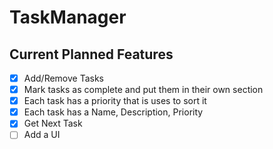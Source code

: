 # TaskManager

## Current Planned Features

- [x] Add/Remove Tasks
- [x] Mark tasks as complete and put them in their own section
- [x] Each task has a priority that is uses to sort it
- [x] Each task has a Name, Description, Priority
- [x] Get Next Task
- [ ] Add a UI